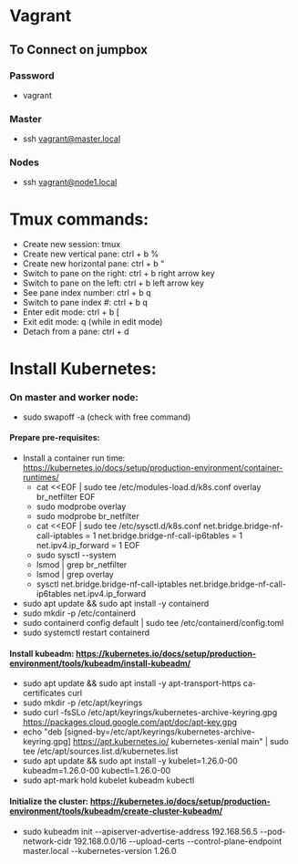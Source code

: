 # Vagrant
## To Connect on jumpbox

### Password
- vagrant

### Master
- ssh vagrant@master.local

### Nodes
- ssh vagrant@node1.local


# Tmux commands:
* Create new session: tmux
* Create new vertical pane: ctrl + b %
* Create new horizontal pane: ctrl + b “
* Switch to pane on the right: ctrl + b right arrow key
* Switch to pane on the left: ctrl + b left arrow key
* See pane index number: ctrl + b q
* Switch to pane index #: ctrl + b q <Index Number>
* Enter edit mode: ctrl + b [
* Exit edit mode: q (while in edit mode)
* Detach from a pane: ctrl + d

# Install Kubernetes:
### On master and worker node:
- sudo swapoff -a (check with free command)
    
#### Prepare pre-requisites:
- Install a container run time: https://kubernetes.io/docs/setup/production-environment/container-runtimes/
    - cat <<EOF | sudo tee /etc/modules-load.d/k8s.conf
      overlay
      br_netfilter
      EOF
    - sudo modprobe overlay
    - sudo modprobe br_netfilter
    - cat <<EOF | sudo tee /etc/sysctl.d/k8s.conf
      net.bridge.bridge-nf-call-iptables  = 1
      net.bridge.bridge-nf-call-ip6tables = 1
      net.ipv4.ip_forward                 = 1
      EOF
    - sudo sysctl --system
    - lsmod | grep br_netfilter
    - lsmod | grep overlay
    - sysctl net.bridge.bridge-nf-call-iptables net.bridge.bridge-nf-call-ip6tables net.ipv4.ip_forward
- sudo apt update && sudo apt install -y containerd
- sudo mkdir -p /etc/containerd
- sudo containerd config default | sudo tee /etc/containerd/config.toml
- sudo systemctl restart containerd

#### Install kubeadm: https://kubernetes.io/docs/setup/production-environment/tools/kubeadm/install-kubeadm/
- sudo apt update && sudo apt install -y apt-transport-https ca-certificates curl
- sudo mkdir -p /etc/apt/keyrings
- sudo curl -fsSLo /etc/apt/keyrings/kubernetes-archive-keyring.gpg https://packages.cloud.google.com/apt/doc/apt-key.gpg
- echo "deb [signed-by=/etc/apt/keyrings/kubernetes-archive-keyring.gpg] https://apt.kubernetes.io/ kubernetes-xenial main" | sudo tee /etc/apt/sources.list.d/kubernetes.list
- sudo apt update && sudo apt install -y kubelet=1.26.0-00 kubeadm=1.26.0-00 kubectl=1.26.0-00
- sudo apt-mark hold kubelet kubeadm kubectl

#### Initialize the cluster: https://kubernetes.io/docs/setup/production-environment/tools/kubeadm/create-cluster-kubeadm/
- sudo kubeadm init --apiserver-advertise-address 192.168.56.5 --pod-network-cidr 192.168.0.0/16 --upload-certs --control-plane-endpoint master.local --kubernetes-version 1.26.0


